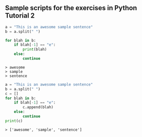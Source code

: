 ## Sample scripts for the exercises in Python Tutorial 2

```python
a = "This is an awesome sample sentence"
b = a.split(" ")

for blah in b:
    if blah[-1] == "e":
        print(blah)
    else:
        continue
```
```
> awesome
> sample
> sentence
```


```python
a = "This is an awesome sample sentence"
b = a.split(" ")
c = []
for blah in b:
    if blah[-1] == "e":
        c.append(blah)
    else:
        continue
print(c)
```
```
> ['awesome', 'sample', 'sentence']
```
